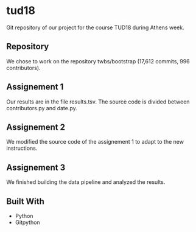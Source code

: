 # tud18

Git repository of our project for the course TUD18 during Athens week.


## Repository

We chose to work on the repository twbs/bootstrap (17,612 commits, 996 contributors).

## Assignement 1

Our results are in the file results.tsv. The source code is divided between contributors.py and date.py.

## Assignement 2

We modified the source code of the assignement 1 to adapt to the new instructions.

## Assignement 3

We finished building the data pipeline and analyzed the results.

## Built With

* Python
* Gitpython

